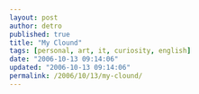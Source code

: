```yaml
---
layout: post
author: detro
published: true
title: "My Clound"
tags: [personal, art, it, curiosity, english]
date: "2006-10-13 09:14:06"
updated: "2006-10-13 09:14:06"
permalink: /2006/10/13/my-clound/
---
```


<script type="text/javascript" src="http://del.icio.us/feeds/js/tags/detronizator?icon;size=12-60;color=ff0000-330000;title=my%20del.icio.us%20tags;name;showadd"></script>
